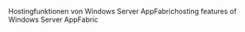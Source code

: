<span data-ttu-id="82ccb-101">Hostingfunktionen von Windows Server AppFabric</span><span class="sxs-lookup"><span data-stu-id="82ccb-101">hosting features of Windows Server AppFabric</span></span>